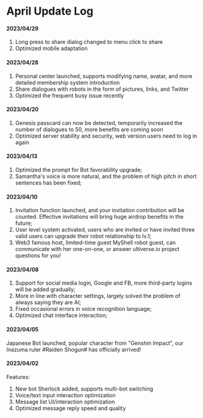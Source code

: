 # April Update Log

#### 2023/04/29

1. Long press to share dialog changed to menu click to share
2. Optimized mobile adaptation

#### 2023/04/28

1. Personal center launched, supports modifying name, avatar, and more detailed membership system introduction
2. Share dialogues with robots in the form of pictures, links, and Twitter
3. Optimized the frequent busy issue recently

#### 2023/04/20

1. Genesis passcard can now be detected, temporarily increased the number of dialogues to 50, more benefits are coming soon
2. Optimized server stability and security, web version users need to log in again

#### 2023/04/13

1. Optimized the prompt for Bot favorability upgrade;
2. Samantha's voice is more natural, and the problem of high pitch in short sentences has been fixed;

#### 2023/04/10

1. Invitation function launched, and your invitation contribution will be counted. Effective invitations will bring huge airdrop benefits in the future;
2. User level system activated, users who are invited or have invited three valid users can upgrade their robot relationship to lv.1;
3. Web3 famous host, limited-time guest MyShell robot guest, can communicate with her one-on-one, or answer ultiverse.io project questions for you!

#### 2023/04/08

1. Support for social media login, Google and FB, more third-party logins will be added gradually;
2. More in line with character settings, largely solved the problem of always saying they are AI;
3. Fixed occasional errors in voice recognition language;
4. Optimized chat interface interaction;

#### 2023/04/05

Japanese Bot launched, popular character from "Genshin Impact", our Inazuma ruler #Raiden Shogun# has officially arrived!

#### 2023/04/02

Features:

1. New bot Sherlock added, supports multi-bot switching
2. Voice/text input interaction optimization
3. Message list UI/interaction optimization
4. Optimized message reply speed and quality